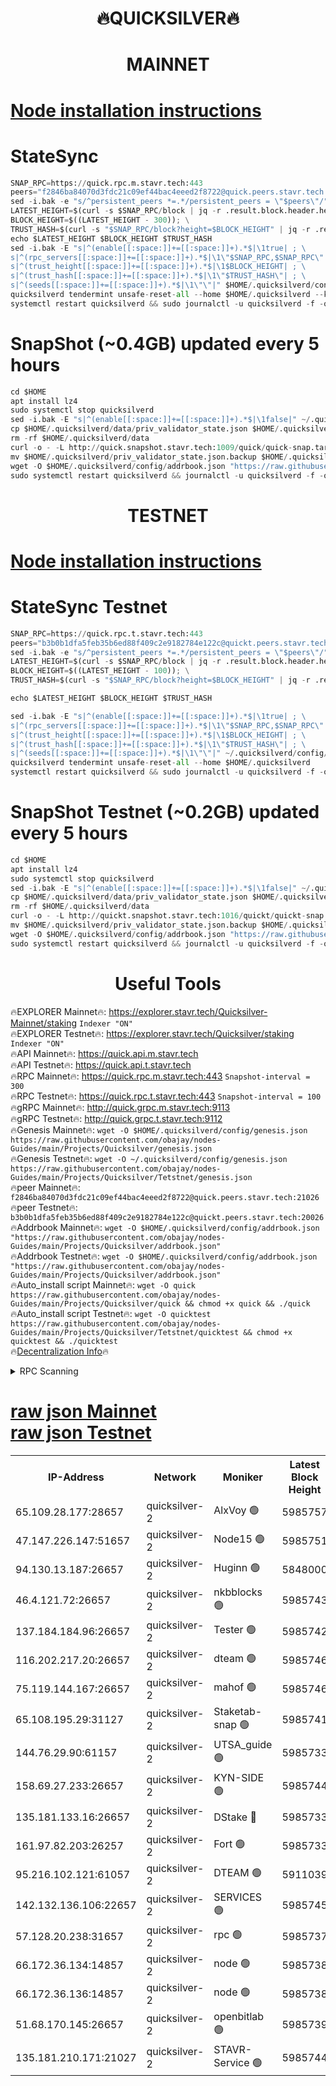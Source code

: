 <h1 align="center"> 🔥QUICKSILVER🔥</h1>

<h1 align="center"> MAINNET</h1>

[Node installation instructions](https://github.com/obajay/nodes-Guides/tree/main/Projects/Quicksilver)
=

# StateSync
```python
SNAP_RPC=https://quick.rpc.m.stavr.tech:443
peers="f2846ba84070d3fdc21c09ef44bac4eeed2f8722@quick.peers.stavr.tech:21026"
sed -i.bak -e "s/^persistent_peers *=.*/persistent_peers = \"$peers\"/" $HOME/.quicksilverd/config/config.toml
LATEST_HEIGHT=$(curl -s $SNAP_RPC/block | jq -r .result.block.header.height); \
BLOCK_HEIGHT=$((LATEST_HEIGHT - 300)); \
TRUST_HASH=$(curl -s "$SNAP_RPC/block?height=$BLOCK_HEIGHT" | jq -r .result.block_id.hash)
echo $LATEST_HEIGHT $BLOCK_HEIGHT $TRUST_HASH
sed -i.bak -E "s|^(enable[[:space:]]+=[[:space:]]+).*$|\1true| ; \
s|^(rpc_servers[[:space:]]+=[[:space:]]+).*$|\1\"$SNAP_RPC,$SNAP_RPC\"| ; \
s|^(trust_height[[:space:]]+=[[:space:]]+).*$|\1$BLOCK_HEIGHT| ; \
s|^(trust_hash[[:space:]]+=[[:space:]]+).*$|\1\"$TRUST_HASH\"| ; \
s|^(seeds[[:space:]]+=[[:space:]]+).*$|\1\"\"|" $HOME/.quicksilverd/config/config.toml
quicksilverd tendermint unsafe-reset-all --home $HOME/.quicksilverd --keep-addr-book
systemctl restart quicksilverd && sudo journalctl -u quicksilverd -f -o cat
```

# SnapShot (~0.4GB) updated every 5 hours
```python
cd $HOME
apt install lz4
sudo systemctl stop quicksilverd
sed -i.bak -E "s|^(enable[[:space:]]+=[[:space:]]+).*$|\1false|" ~/.quicksilverd/config/config.toml
cp $HOME/.quicksilverd/data/priv_validator_state.json $HOME/.quicksilverd/priv_validator_state.json.backup
rm -rf $HOME/.quicksilverd/data
curl -o - -L http://quick.snapshot.stavr.tech:1009/quick/quick-snap.tar.lz4 | lz4 -c -d - | tar -x -C $HOME/.quicksilverd --strip-components 2
mv $HOME/.quicksilverd/priv_validator_state.json.backup $HOME/.quicksilverd/data/priv_validator_state.json
wget -O $HOME/.quicksilverd/config/addrbook.json "https://raw.githubusercontent.com/obajay/nodes-Guides/main/Projects/Quicksilver/addrbook.json"
sudo systemctl restart quicksilverd && journalctl -u quicksilverd -f -o cat
```

<h1 align="center"> TESTNET</h1>

[Node installation instructions](https://github.com/obajay/nodes-Guides/tree/main/Projects/Quicksilver/Tetstnet)
=

# StateSync Testnet
```python
SNAP_RPC=https://quick.rpc.t.stavr.tech:443
peers="b3b0b1dfa5feb35b6ed88f409c2e9182784e122c@quickt.peers.stavr.tech:20026"
sed -i.bak -e "s/^persistent_peers *=.*/persistent_peers = \"$peers\"/" $HOME/.quicksilverd/config/config.toml
LATEST_HEIGHT=$(curl -s $SNAP_RPC/block | jq -r .result.block.header.height); \
BLOCK_HEIGHT=$((LATEST_HEIGHT - 100)); \
TRUST_HASH=$(curl -s "$SNAP_RPC/block?height=$BLOCK_HEIGHT" | jq -r .result.block_id.hash)

echo $LATEST_HEIGHT $BLOCK_HEIGHT $TRUST_HASH

sed -i.bak -E "s|^(enable[[:space:]]+=[[:space:]]+).*$|\1true| ; \
s|^(rpc_servers[[:space:]]+=[[:space:]]+).*$|\1\"$SNAP_RPC,$SNAP_RPC\"| ; \
s|^(trust_height[[:space:]]+=[[:space:]]+).*$|\1$BLOCK_HEIGHT| ; \
s|^(trust_hash[[:space:]]+=[[:space:]]+).*$|\1\"$TRUST_HASH\"| ; \
s|^(seeds[[:space:]]+=[[:space:]]+).*$|\1\"\"|" ~/.quicksilverd/config/config.toml
quicksilverd tendermint unsafe-reset-all --home $HOME/.quicksilverd
systemctl restart quicksilverd && sudo journalctl -u quicksilverd -f -o cat

```

# SnapShot Testnet (~0.2GB) updated every 5 hours
```python
cd $HOME
apt install lz4
sudo systemctl stop quicksilverd
sed -i.bak -E "s|^(enable[[:space:]]+=[[:space:]]+).*$|\1false|" ~/.quicksilverd/config/config.toml
cp $HOME/.quicksilverd/data/priv_validator_state.json $HOME/.quicksilverd/priv_validator_state.json.backup
rm -rf $HOME/.quicksilverd/data
curl -o - -L http://quickt.snapshot.stavr.tech:1016/quickt/quickt-snap.tar.lz4 | lz4 -c -d - | tar -x -C $HOME/.quicksilverd --strip-components 2
mv $HOME/.quicksilverd/priv_validator_state.json.backup $HOME/.quicksilverd/data/priv_validator_state.json
wget -O $HOME/.quicksilverd/config/addrbook.json "https://raw.githubusercontent.com/obajay/nodes-Guides/main/Projects/Quicksilver/Tetstnet/addrbook.json"
sudo systemctl restart quicksilverd && journalctl -u quicksilverd -f -o cat
```
 <h1 align="center"> Useful Tools</h1>

🔥EXPLORER Mainnet🔥:        https://explorer.stavr.tech/Quicksilver-Mainnet/staking    `Indexer "ON"` \
🔥EXPLORER Testnet🔥:        https://explorer.stavr.tech/Quicksilver/staking	        `Indexer "ON"` \
🔥API Mainnet🔥: 			 https://quick.api.m.stavr.tech \
🔥API Testnet🔥: 			 https://quick.api.t.stavr.tech \
🔥RPC Mainnet🔥:             https://quick.rpc.m.stavr.tech:443              `Snapshot-interval = 300` \
🔥RPC Testnet🔥:             https://quick.rpc.t.stavr.tech:443              `Snapshot-interval = 100` \
🔥gRPC Mainnet🔥:                    http://quick.grpc.m.stavr.tech:9113 \
🔥gRPC Testnet🔥:                    http://quick.grpc.t.stavr.tech:9112 \
🔥Genesis Mainnet🔥: `wget -O $HOME/.quicksilverd/config/genesis.json https://raw.githubusercontent.com/obajay/nodes-Guides/main/Projects/Quicksilver/genesis.json` \
🔥Genesis Testnet🔥: `wget -O ~/.quicksilverd/config/genesis.json https://raw.githubusercontent.com/obajay/nodes-Guides/main/Projects/Quicksilver/Tetstnet/genesis.json` \
🔥peer Mainnet🔥:					 `f2846ba84070d3fdc21c09ef44bac4eeed2f8722@quick.peers.stavr.tech:21026` \
🔥peer Testnet🔥:					 `b3b0b1dfa5feb35b6ed88f409c2e9182784e122c@quickt.peers.stavr.tech:20026` \
🔥Addrbook Mainnet🔥:    ```wget -O $HOME/.quicksilverd/config/addrbook.json "https://raw.githubusercontent.com/obajay/nodes-Guides/main/Projects/Quicksilver/addrbook.json"``` \
🔥Addrbook Testnet🔥:    ```wget -O $HOME/.quicksilverd/config/addrbook.json "https://raw.githubusercontent.com/obajay/nodes-Guides/main/Projects/Quicksilver/addrbook.json"``` \
🔥Auto_install script Mainnet🔥: ```wget -O quick https://raw.githubusercontent.com/obajay/nodes-Guides/main/Projects/Quicksilver/quick && chmod +x quick && ./quick``` \
🔥Auto_install script Testnet🔥: ```wget -O quicktest https://raw.githubusercontent.com/obajay/nodes-Guides/main/Projects/Quicksilver/Tetstnet/quicktest && chmod +x quicktest && ./quicktest``` \
🔥[Decentralization Info](https://github.com/obajay/StateSync-snapshots/tree/main/Projects/Quicksilver/Decentralization)🔥


<details>
<summary>RPC Scanning</summary>

<h2 align="center"> We scan nodes in real time every 4 hours. And we provide the final result of RPC endpoints.
We cannot influence the operation of these nodes in any way. </h2>


```python
If Voting Power is higher than 0 --> then the Node is a validator of the network and may be subject to attack and be a potential threat to the chain.
```
```python
We marked such validators with a red symbol
```

</details>

[raw json Mainnet](https://rpc-check.quickm.stavr.tech/quickm/rpc-quickm-result.json) \
[raw json Testnet](https://github.com/obajay/StateSync-snapshots/tree/main/Projects/Quicksilver/Rpc-Check-Testnet)
=


<table><tr><th>IP-Address</th><th>Network</th><th>Moniker</th><th>Latest Block Height</th><th>Earliest Block Height</th><th>Catching Up</th><th>Tx Index</th><th>Voting Power</th><th>Scan Time</th></tr><tr><td>65.109.28.177:28657</td><td>quicksilver-2</td><td>AlxVoy 🟢</td><td>5985757</td><td>3562001</td><td>False</td><td>off</td><td>0</td><td>2024-02-15T21:34:38.328777767UTC</td></tr><tr><td>47.147.226.147:51657</td><td>quicksilver-2</td><td>Node15 🟢</td><td>5985751</td><td>5151648</td><td>False</td><td>off</td><td>0</td><td>2024-02-15T21:34:00.818628452UTC</td></tr><tr><td>94.130.13.187:26657</td><td>quicksilver-2</td><td>Huginn 🟢</td><td>5848000</td><td>5328101</td><td>False</td><td>on</td><td>0</td><td>2024-02-15T21:33:26.021081778UTC</td></tr><tr><td>46.4.121.72:26657</td><td>quicksilver-2</td><td>nkbblocks 🟢</td><td>5985743</td><td>5434601</td><td>False</td><td>on</td><td>0</td><td>2024-02-15T21:33:13.999256196UTC</td></tr><tr><td>137.184.184.96:26657</td><td>quicksilver-2</td><td>Tester 🟢</td><td>5985742</td><td>5550692</td><td>False</td><td>off</td><td>0</td><td>2024-02-15T21:33:07.389717222UTC</td></tr><tr><td>116.202.217.20:26657</td><td>quicksilver-2</td><td>dteam 🟢</td><td>5985746</td><td>5581001</td><td>False</td><td>on</td><td>0</td><td>2024-02-15T21:33:34.489704305UTC</td></tr><tr><td>75.119.144.167:26657</td><td>quicksilver-2</td><td>mahof 🟢</td><td>5985746</td><td>5654794</td><td>False</td><td>on</td><td>0</td><td>2024-02-15T21:33:43.070246811UTC</td></tr><tr><td>65.108.195.29:31127</td><td>quicksilver-2</td><td>Staketab-snap 🟢</td><td>5985741</td><td>5705001</td><td>False</td><td>off</td><td>0</td><td>2024-02-15T21:33:00.258162327UTC</td></tr><tr><td>144.76.29.90:61157</td><td>quicksilver-2</td><td>UTSA_guide 🟢</td><td>5985733</td><td>5743301</td><td>False</td><td>on</td><td>0</td><td>2024-02-15T21:32:19.283035743UTC</td></tr><tr><td>158.69.27.233:26657</td><td>quicksilver-2</td><td>KYN-SIDE 🟢</td><td>5985744</td><td>5799001</td><td>False</td><td>on</td><td>0</td><td>2024-02-15T21:33:20.841025391UTC</td></tr><tr><td>135.181.133.16:26657</td><td>quicksilver-2</td><td>DStake 🔴</td><td>5985733</td><td>5807001</td><td>False</td><td>on</td><td>154670</td><td>2024-02-15T21:32:18.680200004UTC</td></tr><tr><td>161.97.82.203:26257</td><td>quicksilver-2</td><td>Fort 🟢</td><td>5985733</td><td>5863421</td><td>False</td><td>on</td><td>0</td><td>2024-02-15T21:32:18.106865175UTC</td></tr><tr><td>95.216.102.121:61057</td><td>quicksilver-2</td><td>DTEAM 🟢</td><td>5911039</td><td>5911001</td><td>False</td><td>on</td><td>0</td><td>2024-02-15T21:32:37.286999064UTC</td></tr><tr><td>142.132.136.106:22657</td><td>quicksilver-2</td><td>SERVICES 🟢</td><td>5985745</td><td>5920001</td><td>False</td><td>on</td><td>0</td><td>2024-02-15T21:33:25.724607439UTC</td></tr><tr><td>57.128.20.238:31657</td><td>quicksilver-2</td><td>rpc 🟢</td><td>5985737</td><td>5940472</td><td>False</td><td>on</td><td>0</td><td>2024-02-15T21:32:36.940154927UTC</td></tr><tr><td>66.172.36.134:14857</td><td>quicksilver-2</td><td>node 🟢</td><td>5985738</td><td>5950756</td><td>False</td><td>on</td><td>0</td><td>2024-02-15T21:32:44.313909125UTC</td></tr><tr><td>66.172.36.136:14857</td><td>quicksilver-2</td><td>node 🟢</td><td>5985738</td><td>5950756</td><td>False</td><td>on</td><td>0</td><td>2024-02-15T21:32:45.161492051UTC</td></tr><tr><td>51.68.170.145:26657</td><td>quicksilver-2</td><td>openbitlab 🟢</td><td>5985739</td><td>5981220</td><td>False</td><td>on</td><td>0</td><td>2024-02-15T21:32:51.662330878UTC</td></tr><tr><td>135.181.210.171:21027</td><td>quicksilver-2</td><td>STAVR-Service 🟢</td><td>5985744</td><td>5985001</td><td>False</td><td>on</td><td>0</td><td>2024-02-15T21:33:21.233157282UTC</td></tr></table>
